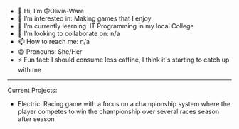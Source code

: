 - 👋 Hi, I’m @Olivia-Ware
- 👀 I’m interested in: Making games that I enjoy
- 🌱 I’m currently learning: IT Programming in my local College
- 💞️ I’m looking to collaborate on: n/a
- 📫 How to reach me: n/a
- 😄 Pronouns: She/Her
- ⚡ Fun fact: I should consume less caffine, I think it's starting to catch up with me

<!---
Olivia-Ware/Olivia-Ware is a ✨ special ✨ repository because its `README.md` (this file) appears on your GitHub profile.
You can click the Preview link to take a look at your changes.
--->

- - -

Current Projects:
  * Electric:
    Racing game with a focus on a championship system where the player competes to win the championship over several races season after season
